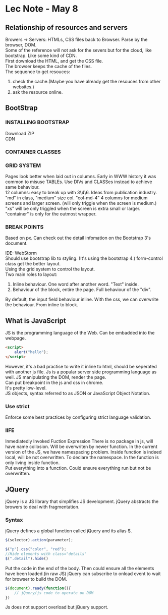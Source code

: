 # Lec Note - May 8  

## Relationship of resources and servers

Browers -> Servers: HTMLs, CSS files back to Browser.
Parse by the browser, DOM.  
Some of the reference will not ask for the severs but for the cloud, like bootstrap. Like some kind of CDN.  
First download the HTML, and get the CSS file.  
The browser keeps the cache of the files.  
The sequence to get resouces:

1. check the cache.(Maybe you have already get the resouces from other websites.)
2. ask the resource online.  

## BootStrap

### INSTALLING BOOTSTRAP

Download ZIP  
CDN

### CONTAINER CLASSES

### GRID SYSTEM

Pages look better when laid out in columns. Early in WWW history it was common to misuse TABLEs. Use DIVs and CLASSes instead to achieve same behaviour.  
12 columns: easy to break up with 3\4\6. Ideas from publication industry.  
"md" in class, "medium" size col. "col-md-4" 4 columns for medium screens and larger screen. (will only triggle when the screen is medium.)
"xs" will be only triggled when the screen is extra small or larger.  
"container" is only for the outmost wrapper.  

### BREAK POINTS

Based on px. Can check out the detail infomation on the Bootstrap 3's document.  

IDE: WebStorm  
Should use bootstrap lib to styling. (It's using the bootstrap 4.)
form-control class get the better layout.  
Using the grid system to control the layout.  
Two main roles to layout:  

1. Inline behaviour. One word after another word. "Text" inside.  
2. Behaviour of the block, entire the page. Full behaviour of the "div".

By default, the input field behaviour inline.  With the css, we can overwrite the behaviour. From inline to block.

## What is JavaScript

JS is the programming language of the Web. Can be embadded into the webpage.

```html
<script>
    alert("hello");
</script>
```

However, it's a bad practise to write it inline to html, should be seperated with another js file.
Js is a popular server side programming language as well.
JS manipulating the DOM, render the page.  
Can put breakpoint in the js and css in chrome.  
It's pretty low-level.  
JS objects, syntax referred to as JSON or JavaScript Object Notation.  

### Use strict

Enforce some best practices by configuring strict language validation.  

### IIFE

Inmediatedly Invoked Fuction Expression
There is no package in js, will have name collosion. Will be overwriten by newer function. In the current version of the JS, we have namespacing problem. Inside function is indeed local, will be not overwritten. To declare the namespace. In the function is only living inside function.  
Put everything into a function. Could ensure everything run but not be overwritten.  

## JQuery
jQuery is a JS library that simplifies JS development. jQuery abstracts the browers to deal with fragmentation.  

### Syntax
jQuery defines a global function called jQuery and its alias $.  

```javascript
$(selector).action(parameter);

$("p").css("color", "red");
//Hide elements with class="details"
$(".detail").hide()
```

Put the code in the end of the body. Then could ensure all the elements have been loaded.(in raw JS)
jQuery can subscribe to onload event to wait for browser to build the DOM.

```javascript
$(document).ready(function(){
    // jQuery/js code to operate on DOM
})
```
Js does not support overload but jQuery support.